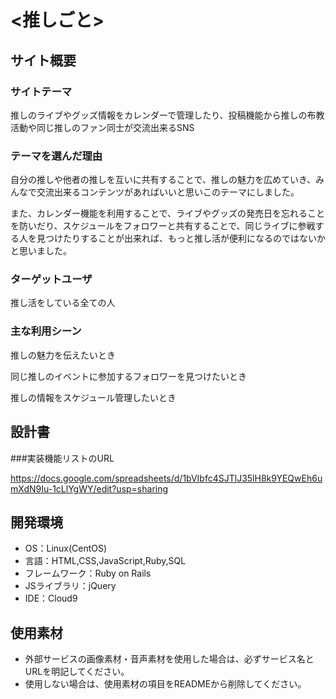 # <推しごと>

## サイト概要
### サイトテーマ
推しのライブやグッズ情報をカレンダーで管理したり、投稿機能から推しの布教活動や同じ推しのファン同士が交流出来るSNS

### テーマを選んだ理由
自分の推しや他者の推しを互いに共有することで、推しの魅力を広めていき、みんなで交流出来るコンテンツがあればいいと思いこのテーマにしました。

また、カレンダー機能を利用することで、ライブやグッズの発売日を忘れることを防いだり、スケジュールをフォロワーと共有することで、同じライブに参戦する人を見つけたりすることが出来れば、もっと推し活が便利になるのではないかと思いました。

### ターゲットユーザ
推し活をしている全ての人

### 主な利用シーン
推しの魅力を伝えたいとき

同じ推しのイベントに参加するフォロワーを見つけたいとき

推しの情報をスケジュール管理したいとき


## 設計書
###実装機能リストのURL

https://docs.google.com/spreadsheets/d/1bVIbfc4SJTlJ35lH8k9YEQwEh6umXdN9Iu-1cLlYgWY/edit?usp=sharing


## 開発環境
- OS：Linux(CentOS)
- 言語：HTML,CSS,JavaScript,Ruby,SQL
- フレームワーク：Ruby on Rails
- JSライブラリ：jQuery
- IDE：Cloud9

## 使用素材
- 外部サービスの画像素材・音声素材を使用した場合は、必ずサービス名とURLを明記してください。
- 使用しない場合は、使用素材の項目をREADMEから削除してください。
